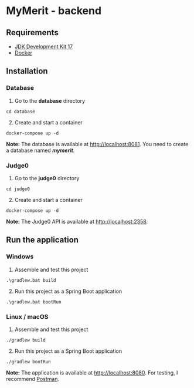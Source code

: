 # MyMerit - backend

## Requirements

- [JDK Development Kit 17](https://www.oracle.com/java/technologies/downloads/#java17)
- [Docker](https://www.docker.com/)

## Installation

### Database

1. Go to the **database** directory
```
cd database
```
2. Create and start a container
```
docker-compose up -d
```

**Note:** The database is available at [http://localhost:8081](http://localhost:8081). You need to create a database named _**mymerit**_.

### Judge0

1. Go to the **judge0** directory
```
cd judge0
```
2. Create and start a container
```
docker-compose up -d
```

**Note:** The Judge0 API is available at [http://localhost:2358](http://localhost:2358).

## Run the application

### Windows

1. Assemble and test this project
```
.\gradlew.bat build
```
2. Run this project as a Spring Boot application
```
.\gradlew.bat bootRun
```

### Linux / macOS

1. Assemble and test this project
```
./gradlew build
```
2. Run this project as a Spring Boot application
```
./gradlew bootRun
```

**Note:** The application is available at [http://localhost:8080](http://localhost:8080). For testing, I recommend [Postman](https://www.postman.com/).
